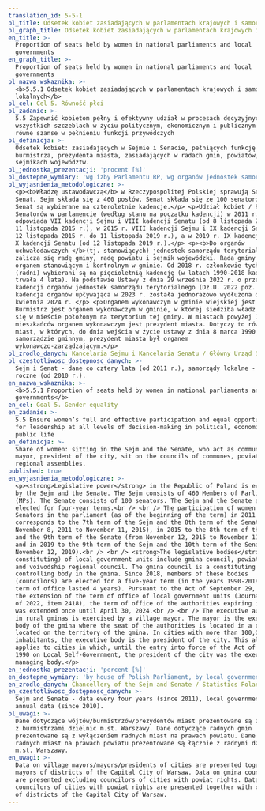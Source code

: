```yaml
---
translation_id: 5-5-1
pl_title: Odsetek kobiet zasiadających w parlamentach krajowych i samorządach lokalnych
pl_graph_title: Odsetek kobiet zasiadających w parlamentach krajowych i samorządach lokalnych
en_title: >-
  Proportion of seats held by women in national parliaments and local
  governments
en_graph_title: >-
  Proportion of seats held by women in national parliaments and local
  governments
pl_nazwa_wskaznika: >-
  <b>5.5.1 Odsetek kobiet zasiadających w parlamentach krajowych i samorządach
  lokalnych</b>
pl_cel: Cel 5. Równość płci
pl_zadanie: >-
  5.5 Zapewnić kobietom pełny i efektywny udział w procesach decyzyjnych na
  wszystkich szczeblach w życiu politycznym, ekonomicznym i publicznym oraz
  równe szanse w pełnieniu funkcji przywódczych
pl_definicja: >-
  Odsetek kobiet: zasiadających w Sejmie i Senacie, pełniących funkcję wójta,
  burmistrza, prezydenta miasta, zasiadających w radach gmin, powiatów,
  sejmikach województw.
pl_jednostka_prezentacji: 'procent [%]'
pl_dostepne_wymiary: 'wg izby Parlamentu RP, wg organów jednostek samorządu terytorialnego'
pl_wyjasnienia_metodologiczne: >-
  <p><b>Władzę ustawodawczą</b> w Rzeczypospolitej Polskiej sprawują Sejm i
  Senat. Sejm składa się z 460 posłów. Senat składa się ze 100 senatorów. Sejm i
  Senat są wybierane na czteroletnie kadencje.</p> <p>Udział kobiet / Posłów /
  Senatorów w parlamencie (według stanu na początku kadencji) w 2011 r.
  odpowiada VII kadencji Sejmu i VIII kadencji Senatu (od 8 listopada 2011 r. do
  11 listopada 2015 r.), w 2015 r. VIII kadencji Sejmu i IX kadencji Senatu (od
  12 listopada 2015 r. do 11 listopada 2019 r.), a w 2019 r. IX kadencji Sejmu i
  X kadencji Senatu (od 12 listopada 2019 r.).</p> <p><b>Do organów
  uchwałodawczych </b>(tj. stanowiących) jednostek samorządu terytorialnego
  zalicza się radę gminy, radę powiatu i sejmik wojewódzki. Rada gminy jest
  organem stanowiącym i kontrolnym w gminie. Od 2018 r. członkowie tych organów
  (radni) wybierani są na pięcioletnią kadencję (w latach 1990-2018 kadencja
  trwała 4 lata). Na podstawie Ustawy z dnia 29 września 2022 r. o przedłużeniu
  kadencji organów jednostek samorządu terytorialnego (Dz.U. 2022 poz. 2418)
  kadencja organów upływająca w 2023 r. została jednorazowo wydłużona do 30
  kwietnia 2024 r. </p> <p>Organem wykonawczym w gminie wiejskiej jest wójt.
  Burmistrz jest organem wykonawczym w gminie, w której siedziba władz znajduje
  się w mieście położonym na terytorium tej gminy. W miastach powyżej 100 000
  mieszkańców organem wykonawczym jest prezydent miasta. Dotyczy to również
  miast, w których, do dnia wejścia w życie ustawy z dnia 8 marca 1990 r. o
  samorządzie gminnym, prezydent miasta był organem
  wykonawczo-zarządzającym.</p>
pl_zrodlo_danych: Kancelaria Sejmu i Kancelaria Senatu / Główny Urząd Statystyczny
pl_czestotliwosc_dostępnosc_danych: >-
  Sejm i Senat - dane co cztery lata (od 2011 r.), samorządy lokalne - dane
  roczne (od 2010 r.).
en_nazwa_wskaznika: >-
  <b>5.5.1 Proportion of seats held by women in national parliaments and local
  governments</b>
en_cel: Goal 5. Gender equality
en_zadanie: >-
  5.5 Ensure women’s full and effective participation and equal opportunities
  for leadership at all levels of decision-making in political, economic and
  public life
en_definicja: >-
  Share of women: sitting in the Sejm and the Senate, who act as commune head,
  mayor, president of the city, sit on the councils of communes, poviats,
  regional assemblies.
published: true
en_wyjasnienia_metodologiczne: >-
  <p><strong>Legislative power</strong> in the Republic of Poland is exercised
  by the Sejm and the Senate. The Sejm consists of 460 Members of Parliament
  (MPs). The Senate consists of 100 senators. The Sejm and the Senate are
  elected for four-year terms.<br /> <br /> The participation of women / MPs /
  Senators in the parliament (as of the beginning of the term) in 2011
  corresponds to the 7th term of the Sejm and the 8th term of the Senate (from
  November 8, 2011 to November 11, 2015), in 2015 to the 8th term of the Sejm
  and the 9th term of the Senate (from November 12, 2015 to November 11, 2019)
  and in 2019 to the 9th term of the Sejm and the 10th term of the Senate (from
  November 12, 2019).<br /> <br /> <strong>The legislative bodies</strong> (i.e
  constituting) of local government units include gmina council, powiat council
  and voivodship regional council. The gmina council is a constituting and
  controlling body in the gmina. Since 2018, members of these bodies
  (councilors) are elected for a five-year term (in the years 1990-2018, the
  term of office lasted 4 years). Pursuant to the Act of September 29, 2022 on
  the extension of the term of office of local government units (Journal of Laws
  of 2022, item 2418), the term of office of the authorities expiring in 2023
  was extended once until April 30, 2024.<br /> <br /> The executive authority
  in rural gminas is exercised by a village mayor. The mayor is the executive
  body of the gmina where the seat of the authorities is located in a city
  located on the territory of the gmina. In cities with more than 100,000
  inhabitants, the executive body is the president of the city. This also
  applies to cities in which, until the entry into force of the Act of 8 March
  1990 on Local Self-Government, the president of the city was the executive and
  managing body.</p>
en_jednostka_prezentacji: 'percent [%]'
en_dostepne_wymiary: 'by house of Polish Parliament, by local government organ'
en_zrodlo_danych: Chancellery of the Sejm and Senate / Statistics Poland
en_czestotliwosc_dostępnosc_danych: >-
  Sejm and Senate - data every four years (since 2011), local governments -
  annual data (since 2010).
pl_uwagi: >-
  Dane dotyczące wójtów/burmistrzów/prezydentów miast prezentowane są z łącznie
  z burmistrzami dzielnic m.st. Warszawy. Dane dotyczące radnych gmin
  prezentowane są z wyłączeniem radnych miast na prawach powiatu. Dane dotyczące
  radnych miast na prawach powiatu prezentowane są łącznie z radnymi dzielnic
  m.st. Warszawy.
en_uwagi: >-
  Data on village mayors/mayors/presidents of cities are presented together with
  mayors of districts of the Capital City of Warsaw. Data on gmina councilors
  are presented excluding councilors of cities with powiat rights. Data on
  councilors of cities with powiat rights are presented together with councilors
  of districts of the Capital City of Warsaw.
---
```

